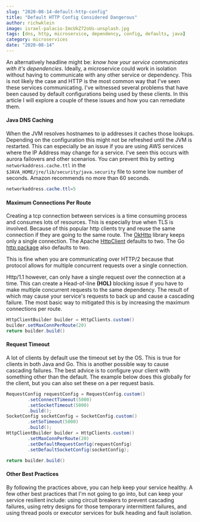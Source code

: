 ```yaml
---
slug: "2020-08-14-default-http-config"
title: "Default HTTP Config Considered Dangerous"
author: richwklein
image: israel-palacio-ImcUkZ72oUs-unsplash.jpg
tags: [dns, http, microservice, dependency, config, defaults, java]
category: microservices
date: "2020-08-14"
---
```


An alternatively headline might be: *know how your service communicates with 
it's dependencies*. Ideally, a microservice could work in isolation without
having to communicate with any other service or dependency. This is not likely
the case and HTTP is the most common way that I've seen these services 
communicating. I've witnessed several problems that have been caused by 
default configurations being used by these clients. In this article I 
will explore a couple of these issues and how you can remediate them.

#### Java DNS Caching
When the JVM resolves hostnames to ip addresses it caches those lookups. Depending
on the configuration this might not be refreshed until the JVM is restarted. This
can especially be an issue if you are using AWS services where the IP Address may
change for a service. I've seen this occurs with aurora failovers and other
scenarios. You can prevent this by setting `networkaddress.cache.ttl` in the 
`$JAVA_HOME/jre/lib/security/java.security` file to some low number of seconds. 
Amazon recommends no more than 60 seconds.

```java
networkaddress.cache.ttl=5
```

#### Maximum Connections Per Route
Creating a tcp connection between services is a time consuming process and
consumes lots of resources. This is especially true when TLS is involved.
Because of this popular http clients try and reuse the same connection if they
are going to the same route. The [OkHttp](https://square.github.io/okhttp/) 
library keeps only a single connection. The Apache 
[HttpClient](https://hc.apache.org/httpcomponents-client-ga/index.html) defaults 
to two. The Go [http package](https://golang.org/pkg/net/http/) also defaults 
to two. 

This is fine when you are communicating over HTTP/2 because that protocol 
allows for multiple concurrent requests over a single connection. 

Http/1.1 however, can only have a single request over the connection at a time. 
This can create a Head-of-line **(HOL)** blocking issue if you have to make 
multiple concurrent requests to the same dependency. The result of which may 
cause your service's requests to back up and cause a cascading failure. The most 
basic way to mitigated this is by increasing the maximum connections per route.

```java
HttpClientBuilder builder = HttpClients.custom()
builder.setMaxConnPerRoute(20)
return builder.build()
```

#### Request Timeout
A lot of clients by default use the timeout set by the OS. This is true
for clients in both Java and Go. This is another possible way to cause 
cascading failures. The best advice is to configure your client with something other 
than the default. The example below does this globally for the client, but you can 
also set these on a per request basis.

```java
RequestConfig requestConfig = RequestConfig.custom()
        .setConnectTimeout(5000)
        .setSocketTimeout(5000)
        .build();
SocketConfig socketConfig = SocketConfig.custom()
        .setSoTimeout(5000)
        .build();
HttpClientBuilder builder = HttpClients.custom()
        .setMaxConnPerRoute(20)
        .setDefaultRequestConfig(requestConfig)
        .setDefaultSocketConfig(socketConfig);

return builder.build()
```

#### Other Best Practices
By following the practices above, you can help keep your service healthy. A 
few other best practices that I'm not going to go into, but can keep your 
service resilient include: using circuit breakers to prevent cascading failures,
using retry designs for those temporary intermittent failures, and using 
thread pools or executor services for bulk heading and fault isolation.
